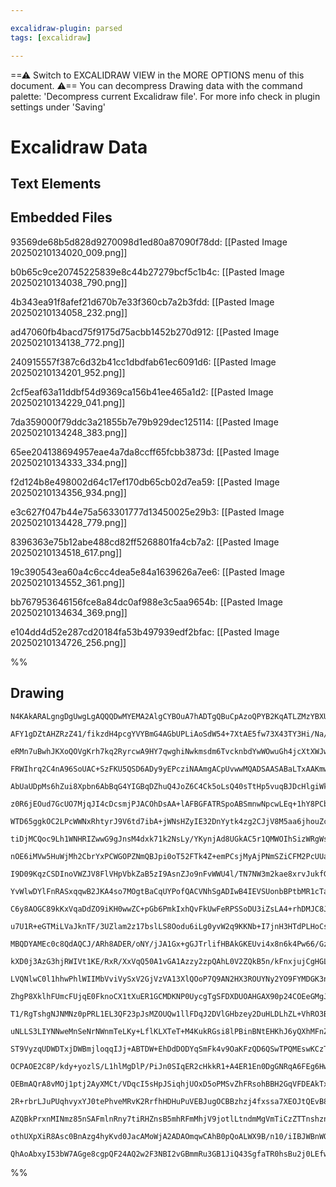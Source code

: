 ```yaml
---

excalidraw-plugin: parsed
tags: [excalidraw]

---
```

==⚠  Switch to EXCALIDRAW VIEW in the MORE OPTIONS menu of this document. ⚠== You can decompress Drawing data with the command palette: 'Decompress current Excalidraw file'. For more info check in plugin settings under 'Saving'


# Excalidraw Data

## Text Elements
## Embedded Files
93569de68b5d828d9270098d1ed80a87090f78dd: [[Pasted Image 20250210134020_009.png]]

b0b65c9ce20745225839e8c44b27279bcf5c1b4c: [[Pasted Image 20250210134038_790.png]]

4b343ea91f8afef21d670b7e33f360cb7a2b3fdd: [[Pasted Image 20250210134058_232.png]]

ad47060fb4bacd75f9175d75acbb1452b270d912: [[Pasted Image 20250210134138_772.png]]

240915557f387c6d32b41cc1dbdfab61ec6091d6: [[Pasted Image 20250210134201_952.png]]

2cf5eaf63a11ddbf54d9369ca156b41ee465a1d2: [[Pasted Image 20250210134229_041.png]]

7da359000f79ddc3a21855b7e79b929dec125114: [[Pasted Image 20250210134248_383.png]]

65ee204138694957eae4a7da8ccff65fcbb3873d: [[Pasted Image 20250210134333_334.png]]

f2d124b8e498002d64c17ef170db65cb02d7ea59: [[Pasted Image 20250210134356_934.png]]

e3c627f047b44e75a563301777d13450025e29b3: [[Pasted Image 20250210134428_779.png]]

8396363e75b12abe488cd82ff5268801fa4cb7a2: [[Pasted Image 20250210134518_617.png]]

19c390543ea60a4c6cc4dea5e84a1639626a7ee6: [[Pasted Image 20250210134552_361.png]]

bb767953646156fce8a84dc0af988e3c5aa9654b: [[Pasted Image 20250210134634_369.png]]

e104dd4d52e287cd20184fa53b497939edf2bfac: [[Pasted Image 20250210134726_256.png]]

%%
## Drawing
```compressed-json
N4KAkARALgngDgUwgLgAQQQDwMYEMA2AlgCYBOuA7hADTgQBuCpAzoQPYB2KqATLZMzYBXUtiRoIACyhQ4zZAHoFAc0JRJQgEYA6bGwC2CgF7N6hbEcK4OCtptbErHALRY8RMpWdx8Q1TdIEfARcZgRmBShcZQUebQAObQBGGjoghH0EDihmbgBtcDBQMBKIEm4IAHFCADUAUQArAEUAYRrCAEEoTCNROBaAIQB1bAAWVJLIWEQKwn1opH5SzG5n

AFY1gDZtAHZRzZ41/fikzdH4pcgYVYBmG4AGbUPLiAoSdW54+7XtAE5fw73X43TY3Hi/Na/F6SBCEZTSbjne4vazKYLcZGFARQUhsADWCBabHwbFIFRx1mYcFwgWyE1Kmlw2DxylxQg4xCJJLJEgpHCpNKyUHpkAAZoR8PgAMqwdESQQeEUQZg4/EIIbvSTcPhY5WqgkymBy9AK8ovNnwjjhXJoJIvNjU7Bqa62+6YyYQVnCOAASWINtQeQAui9R

eRMn7uBwhJKXoQOVgKrh7kq2RyrcwA9HY7qwghiNwkmsdm6TvcknbdYwWOwuGh4jcXtXWJwAHKcMSF0E7X7l36jKG6wjMAAi6Sg+e4ooIYRemmEHLqwUy2SzMfwLyEcGIuAnBdtOxuvySO02J3ix8HHqIHDxUfXLxJzMnaGn+FnuaiUCEAYgiA58bKEq4rBJGEjAlsvzEAgZ6aGsxDxDw8TEACJZAshST5l8uDxCWvaijsyEFi8zDuOIgZYmAlaT

FRWIhrq2C4nA96SoUAC+SzFKU5QSD6ADy9yEPcziNAAmgACpUvwwMQADSAASABaLTxAAKmwSrTORZTzMoiy6isaA7KcTy/IR8QNvEmxJDwNxrC8LqoM4RaPGZ3wWbZazgqMOoem8xAfGgoznNomwAg8p7hfcOx7NCsLwsKaARSiHBouR7qlCquIElypLkuQ/LUrSwpzkyLJppyxJ5byBUCsVwEStKsraaaxGftl6qatqJH6gghrGsqxJmrqFqSBm

AbUaUDpMs6hZui8Xpbn6AbBqG4YIGBqDZhuQ4JoZ6C4Ck5oLsQ40sTtHp5vuqBJDcHlgiWk2QM2taIsZTZMC2HDthwna2qcawXjcMVXtxo7ji+qBvh+HrzuyxBLhkQprjmHpbjue6Foex6nvEoxJOcFy6jed5oNtj5sM+13QwgPW7j+FT/o4qUNaB10QJo9yaJsazYL8Yg8NFoxeYcDa/Ag8RjKMmg8Dssu/Jo2CirzSSaKM2BKqRBDkQUNFPbRk

z0R6jEOud7GcUO7MjqJI4cDcsmjPJACOhDsAA+lAFBGFATRSpoABSmnwNpcwLEq+1hY8PCbD2h7xFsgsWQ5b2/NoQJ2QTYIWfcDajC8/mBagYJJLsMVl+X5dxXCCJoDwde7GFtnRY3EU7ClaUYj1HW5Ty6B8nVQpKoyzKLRyPf5ZSRWD6GjX9S1Q1tZdvUagFWq113apzxUrWpsIlrWoW9qOrNroZZAi2+v6+RG6UYa4BG13k7t0H7RAuA8Lv8Nn

WTD65ggkOC2LPcWWNxRhtyrJ9V6td7ibA+jWNsHZyIE32DnYytk4zg2CJjV8M5aa6jhouZcyNzqbm3LuSGJ4jwnjPFsCssDibxlJltX+15KYEmprgum35fxM0AqzDa7NpagJuCEY8op4i4FFAgUUPAkjEBjlzHYCA7iihBPcbAmgdjv00DcUUxBF6ZTIvkSi+skh0ReCbZiP9WIlA4oULikAeLoDYB0e4FB4ikBHCOAYNQpT+wABodFIEIBoeJRC

tiDjMCQoc9Lh1WNHRIZwwG9gJnsM4dxk71k2NsLy/YKynjAd8UGkAC5r1QMWOIhSizWRgWsJIZkq4JURDA0K2S2ntLaY2XUqJjRnz1N3KqvdoC1SnnSUqI8KrjxqpPQUYzdQgSakaeeioN4EhXoXXymVepb3lAvT++9MyH11NNJ0sA5p9Ivsta+a174CJIc/RMEhcA3E/umA+1iLqZX/tdWRoDixrHLHAr62oSxAtrD9P6qAThIjdOCDBY4sGQxp

nOE6iMVw5HuWjMh2CbrYxPCWGOPZNmQBJpi0oT52FTk4Z+emPCsjMyAjPNmSZiCFM2PcUUath7EB2GsUUON4K8qZJoTQBMvIyxLChGymsjFoF1pMUx5iGJMTNrYi2HonEQC8ZIfA8lPaiTxGsZQAAxIYNR/bME2P4kcyh5KRJDrpfSHp9rHhuNoLYwtbLnDujZTJN0wHJF+Oywiowbi3TlvQvyXUko9mSHjGO8c67FiSETD0MJq6JSLoRVpHTc1d

I9D09KqzCSDInoVWZJV8FlVHpVbkZaB5zI9AsnZJo9nFvWWU4l/TN7NW3m2kae8xrvJukfGaZzT4LTZJfFaN8xTrU2k/DVe0kzjGOl/Ydi6vkAN+QCI4T0GCQM4CC1NpQXoIN+uReOPMTxAnhRDDh748Gw1RUQ1cZLIDo3IddShONHr7ABI+Rh76IAUqRdSpetLGb0r4Uyu5EgeCjCBEWDYOxVG4WwJsYgYI1ZJGwNgORmhiDTm5phDDSH5Eyu1s

YvWlwDYlFnRASxqqwB2JKA4so7MOgtBaCqUYPofQACVNhSgADIwB4IEVSUonbBPtbMR1cTa4AtClsKysthZAl5ZG0ojlnCIZ+F8I8sjVMHDSfnaNqBQ1xH+DZ2ztnGk114GZJ4DZAaJwhF5E87denFqmX3EZFah7VsmaW6Z5b6pMsWQNHe7aLNdqyj2pZfaVkDr8EOw5tpR2nMckkeaupLlXzlQxu+D9gPxhfkmNYrzTobpYVu795x6lumCvZCB8

C6y8AOGC89kKxVqaDdZO9iKH0wwZC+pGb6PmkIxhQvFkUwFeRPSSoDU3iZsLA4+rhDMJC8JZrBzaEAeBKzWCEUUoJDpyOIJoZWowUIgn5odLYOH/77DWIdYgH8SKyoojRkxSrjYqo+ebexlsKhGBEy0VSbseANBE/7GClQACqlR7iKRqAFAYok5PRIUy8fa0dtjAw8zFL4Gx47gI9LpkECR7hGeqWp3lpxzOr0RHcBIDYzw9iswcUNDnM12S7YWz

u7U1R+eGTMiLVaJknTF/3UZlam2z17bslLS8Oodu6iLg0yvW2q9KKNb+I7jnH3HTdPLHoCszpuaV1bS6KtPM2NVw3m6BDfO1A8E4exITdY6yePObWvoQqQY9UEyahsIBxci/B430Uo0+R+7Fs2qGRRjlsCn5KVvMNRuS9bI2n1bMgzt6De35kSjg+gHYO47K9jdARKCxBsA3HfimjYmiEA9k0ACKCCB8OHArKu3M335UlEVYbCxgOs/4GB2x0HEh

MBQDYAMEc0c8QdAQCJ/ARh8ADER/oNY/jJA1Gx+gGJTrlifHBAkGKEUvi4x8n6k4Pw66/GzhsMExZ08lIswCnYCQATBTBBziLCDVazTXikc1lijn+DWDDVkWQQbE/zflSh8y1xLTrTCwbQVwZGCxl1C38wl2nlL0lBbUGj12xHVzi2LRIJi1SwOQmiyxPjNwuSnSuSK2t3LxdzKGXSeR2Cd1q2z1d0hjwkQ2hUQLPQ6weHzVPUPW+kQULBskBEQl

kXD0j3AzG3hjRWIVt1KE/RxR/XxVqQ50A1vGA1Azzy2zpQAhL0V2ZQkB5n/kFnxjujCgHGLBCAQFGFwErxwjw1FDOz5Q0R0VwhuAMQECHxMVozMTH2VVNiBzVRBw1XZjCVbBHCdhHH8VUn8SdgoEkEUn0DdiaGNTRFIA6GPx0jDjx24C5wSFunuAHFPDOEhCWwgByzdDdTOFy0OA6OAS2GZ0LjuEJyOHBGjlsn7C7XTSaSCnqXdQ2G+Hllp3/W8y

LVQNlwC0l1hhwPhlWIIMbVviVySxV2GjVzVA13XlQOoP7Q9AN2HX3ROUYNy2YO9FYMDGK3nUfjq0cW4IOniD4Iy0nxIjd1tBQxsjuCLB921C8wD3BTkLQABRzhgMImKTKEwQjw21G0gAIQRlfQxW0ITxm2/TmwJRgMBmMKYU4LMKpU2xpW4SgysMZSIPLwgBkWIBsmlniA8Jf1hXkXVhPGkRvSux5g0WAR5RCEhEo2NGHyokiP+1KCYziJY3VW4n

ZhgP8XklhFUmcFUjqE0FknoCX1tXuER1GCMDKNP0UycgTgSFDXDUOAHGAX90p24COEeGMgJXZSvWBEQNKSqJOBzVzTaVANKAmMczUWSGFhjhSS9V6O6WQOWOOJyjwPF3C0II2Oly2MTLl0C0iwuLIO7TWUoPOJ11IKOP10HUN1uJN1aMeKWkKxePYIXQ+K4PtwOl+F+LjwBIAWAQbGikBn3XEO1F7B9yDzmnOFlgbAySHBRNUKpOfQ0OxPbN1F0K

T1/RgTshgNJNMNz0pPRL1EL3QF23pJsMZOUQw1llFDqJ2DVlGHbzey2DuHLDLhZL+VhRO3BB0XFJ1giL+2iIB1iMn2nyKFnz7k0HkgaFUjxBHDqFkiMAQF+CEGcCEDdiGAaE2DCVNNxwMniQOFCgKRLEBkQjsmaMcgHFGG0BBHUwBU5KPFAT6LKQKV2AsgjQJmGNpz50RFlj9P9J5iWOF3jLQOqnwOTN2IxM2LHgzLWJTL2OIKLJoL4tON4CoJks

uNLLS3LIYNNweMnSeNrNWnmTeLKy+LflKLXTeT+M4KukRGsi8lPBinBNtEHKhJ6yQXhMFnZWFhULRPzwxJjy0P+MXMTwJOT2MnyXXIYRMNxJAy3JwRnILxpKLzpP4QOzFlBFBBvNFR4FwE0A8IsmwAQh4D8K8jPC+CSGnHVk0Xfg/OowVWlJ/NlIn22gAvY01QQH9iaH9jqFUiEGIFEj5lwCGDdg4FIH8VkkIDgAHw9C0nkwqMwv+hPASE8m8nyS

ST9VyzqUDWDTxjDWBmjloqqIJj+ABTDW+EhDdDODYqSmFk4v9OaKFzQD6QSwTPQMEswKCzTLEqeqTJeuzKUtzIes6hZzOL4pzJLMgGuL+IrLHSrK0prKtz0tuQbIEKbMeQOgGDbOAwsttCsjAVliOCRP7JjTxpkOHMxvLCxosikMcSnM8pRTnImxxL8qxXxKxiCqLGCn7A3IiopOip3JVD3L/GL0PKksZPqUb17COBEVwHZVwHVk2Dw1u1FIlk8N

OCPAOE2C8P/kdy+yozlS/L1hlMgDlP/PiJn0SIqER2cHkkR1+A4ER1En0DgGNRqA6FEg6HwGUCgCPFyBeEmpx2mudULDDUSFp1p3qWJLrl9V1Ecj2EeHqQ2utO2q9IswOBLnBEAJf1PHFv3WDP5wDS4o6R4rut83Ep2KwJEretrQEs+vl1Zii2WRBrzP+o2UUoON13rrBvoON0hvOWhunWuThptwZu4kMtwBaDRoioxt4BOHSRSTst4EQyHJhMs3

OEBmAQrA8vMOj1ptj2AyXMCt/VDqcI5sHpJSiqhjUOxD5oPMSvZhFRsohBBH2GqVFDEAkTxgb3uEkRf3ZJuGwDe1wBAOlkqp1t+z1tqoNvqvXEaqAogGEFbA6CSEqA6H8QyFwEwBuAE2QqgA6B2ER1knQr9vP1tG2H+D7DjoeFQhWraXdUWuoUKSOF2vrEOG0H/TClYaDXYfOvKXLCuv9IpqQI7kLpWOLqEtLo5lEorqGUzPWKktruS3rr+vkvi2

2R+rbrLJuPUqhvyxYJ0tePhveMRvK2RrfhHDHuPuVEBJugOCBBzhzj4fxssa7XEOJtQEvB8jrllnXu3K8o5h8smzMd3uZt/QQ2LAcuvEz3JNPqjwgziv3IFuvoqAQFy1u1ZWIC8gQCQh2FysFhTVGGnBgLVjMmBHFiIx4GuyZCAZ+2qu/Po3Hz/IatsXACNjfjgDgBlHIW4C4mgBhEyAqCICaSWAYEIAQAoAGHEbFwAGI/CpnRR6RGMRBiofQJx9

AZQBkPrxnMINmz85nSAFmlnRny7tiRHZnsB5mhRFmMhjV9jotlLtndmMgVmTiCzZTTnshznlnlGW7iyDFbmzmlmBM1HwaBmTmdnfmMg+JKzu7CgfnXmlnjVOAoBjV74JRHJAzoWoA3m4XsgpRCAYLtQMo0W3nVIsAsG+mOsQNpEsCCWlm2nSAsGdm2AciQh9HPkqWMg6gOQglcRGXcB2YaQuXjmXn0WlnOWGXVJg4KgKpZnSJcRJR/FCxfTaG8L7

othUXpXiR8Asc0BnAzg4hyKvd0JacAMoWjA2ADAOmqwCAhB0pQoALWX9B/n10/iIBJWBnWQSBsXcXoFXXSB3WJwrFylvWSAABZNgaCdlzK4IDe0oN1iR81j0AYYkdmUgZQRkAAClkTbl4C8yzczceDWAAEolQBMEBlAYwaQJWU3cB02HhqBeAa263kRUA83C3bXgXioHmCRwWoBawFzb51pi2EwfWWY0B2MsgI3IYcQrWLEiB/XJ3vGOBbluA537

QhAoAbxyI53bW7AGge8cgpQF24AQ2w2F3NBI2vGBmmRu3GB1JiQ43SgfaTR0hsBu2j0LEfwF99AxWokzGuaz6YqSVQgsHn3CBr3TX8BmM2JwBWMmSy8AxgBIO2IgA===
```
%%